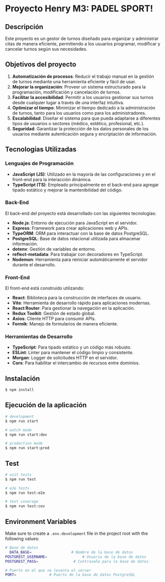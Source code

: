 # Proyecto Henry M3: PADEL SPORT!

## Descripción
Este proyecto es un gestor de turnos diseñado para organizar y administrar citas de manera eficiente, permitiendo a los usuarios programar, modificar y cancelar turnos según sus necesidades.

## Objetivos del proyecto
1. **Automatización de procesos**: Reducir el trabajo manual en la gestión de turnos mediante una herramienta eficiente y fácil de usar.  
2. **Mejorar la organización**: Proveer un sistema estructurado para la programación, modificación y cancelación de turnos.  
3. **Facilitar la accesibilidad**: Permitir a los usuarios gestionar sus turnos desde cualquier lugar a través de una interfaz intuitiva.  
4. **Optimizar el tiempo**: Minimizar el tiempo dedicado a la administración de turnos, tanto para los usuarios como para los administradores.  
5. **Escalabilidad**: Diseñar el sistema para que pueda adaptarse a diferentes tipos de usuarios o sectores (médico, estético, profesional, etc.).  
6. **Seguridad**: Garantizar la protección de los datos personales de los usuarios mediante autenticación segura y encriptación de información.  

## Tecnologías Utilizadas

### Lenguajes de Programación
- **JavaScript (JS)**: Utilizado en la mayoría de las configuraciones y en el front-end para la interacción dinámica.  
- **TypeScript (TS)**: Empleado principalmente en el back-end para agregar tipado estático y mejorar la mantenibilidad del código.

### Back-End
El back-end del proyecto está desarrollado con las siguientes tecnologías:

- **Node.js**: Entorno de ejecución para JavaScript en el servidor.  
- **Express**: Framework para crear aplicaciones web y APIs.  
- **TypeORM**: ORM para interactuar con la base de datos PostgreSQL.  
- **PostgreSQL**: Base de datos relacional utilizada para almacenar información.  
- **dotenv**: Gestión de variables de entorno.  
- **reflect-metadata**: Para trabajar con decoradores en TypeScript.  
- **Nodemon**: Herramienta para reiniciar automáticamente el servidor durante el desarrollo.

### Front-End
El front-end está construido utilizando:

- **React**: Biblioteca para la construcción de interfaces de usuario.  
- **Vite**: Herramienta de desarrollo rápido para aplicaciones modernas.  
- **React Router**: Para gestionar la navegación en la aplicación.  
- **Redux Toolkit**: Gestión de estado global.  
- **Axios**: Cliente HTTP para consumir APIs.  
- **Formik**: Manejo de formularios de manera eficiente.

### Herramientas de Desarrollo
- **TypeScript**: Para tipado estático y un código más robusto.  
- **ESLint**: Linter para mantener el código limpio y consistente.  
- **Morgan**: Logger de solicitudes HTTP en el servidor.  
- **Cors**: Para habilitar el intercambio de recursos entre dominios.  



## Instalación

```bash
$ npm install
```

## Ejecución de la aplicación

```bash
# development
$ npm run start

# watch mode
$ npm run start:dev

# production mode
$ npm run start:prod
```

## Test

```bash
# unit tests
$ npm run test

# e2e tests
$ npm run test:e2e

# test coverage
$ npm run test:cov
```

## Environment Variables
Make sure to create a `.env.development` file in the project root with the following values:

```bash
# Base de datos
  DATA_BASE=                  # Nombre de la base de datos
POSTGREST_USERNAME=                # Usuario de la base de datos
POSTGREST_PASS=                # Contraseña para la base de datos

# Puerto en el que se levanta el server
PORT=               # Puerto de la base de datos PostgreSQL
```

